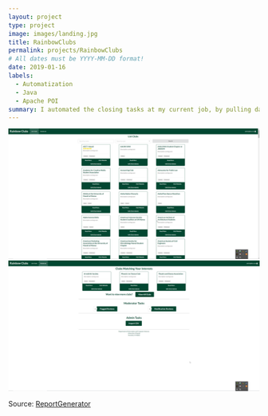 ```yaml
---
layout: project
type: project
image: images/landing.jpg
title: RainbowClubs
permalink: projects/RainbowClubs
# All dates must be YYYY-MM-DD format!
date: 2019-01-16
labels:
  - Automatization
  - Java
  - Apache POI
summary: I automated the closing tasks at my current job, by pulling data from multiple excel documents using Apache POI
---
```


<div class="ui two column grid">

  <div class="ui column">
    <a href="../images/listclubs.png" class="ui massive image">
    <img src="../images/listclubs.png"/>
    </a>
  </div>
  
  <div class="ui column">
    <a href="../images/adminpage.png" class="ui massive image">
    <img src="../images/adminpage.png"/>
    </a>
  </div>
</div>

Source: <a href="https://github.com/acathers/ReportGenerator"><i class="large github icon"></i>ReportGenerator</a>




